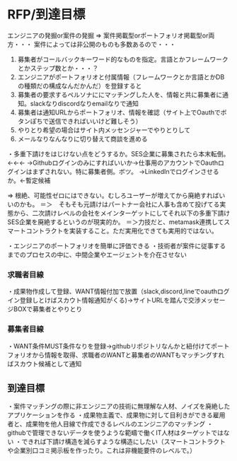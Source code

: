 # RFP/到達目標

エンジニアの発掘or案件の発掘
=> 案件掲載型orポートフォリオ掲載型or両方・・・
案件によっては非公開のものも多数あるので・・・

1. 募集者がコールバックキーワード的なものを指定。言語とかフレームワークとかステップ数とか・・・？
2. エンジニアがポートフォリオと付属情報（フレームワークとか言語とかDBの種類だの構成なんだかんだ）を登録すると
3. 募集者の要求するペルソナににマッチングした人を、情報と共に募集者に通知。slackなりdiscordなりemailなりで通知
4. 募集者は通知URLからポートフォリオ、情報を確認（サイト上でOauthでボタンぽちで送信できればいいけど難しそう）
5. やりとり希望の場合はサイト内メッセンジャーでやりとりして
6. メールなりなんなりに切り替えて商談を進める

・多重下請けをはじけない点をどうするか。SES企業に募集されたら本末転倒。←←←
→Githubログインのみにすればいいか→仕事用のアカウントでOauthログインはまずされない。特に募集者側。ボツ。
→LinkedInでログインさせるか。←暫定候補

=> 根絶、可能性ゼロにはできない。むしろユーザーが増えてから廃絶すればいいのかも。
＝＞　そもそも元請けはパートナー会社に人事も含めて投げてる実態から、二次請けレベルの会社をメインターゲットにしてそれ以下の多重下請けSES企業を廃絶するというのが現実的か。
＝＞力技だと、metamask連携してスマートコントラクトを実装すること。ただ実用化できても実用的ではない。

・エンジニアのポートフォリオを簡単に評価できる
・技術者が案件に従事するまでのプロセスの中に、中間企業やエージェントを介在させない

### 求職者目線
・成果物作成して登録、WANT情報付加で放置（slack,discord,lineでoauthログイン登録しとけばスカウト情報通知がくる)→サイトURLを踏んで交渉メッセージBOXで募集者とやりとり

### 募集者目線
・WANT条件MUST条件なりを登録→githubリポジトリなんかと紐付けてポートフォリオから情報を取得、求職者のWANTと募集者のWANTもマッチングすればスカウト候補として通知

## 到達目標
・案件マッチングの際に非エンジニアの技術に無理解な人材、ノイズを廃絶したアプリケーションを作る
・成果物主義で、成果物に対して目利きができる雇用者と、成果物を他人目線で作成できるレベルのエンジニアのマッチング
・githubで管理できないデータを使うような範疇で働くIT人材はターゲットではない
・できれば下請け構造を減らすような構造にしたい（スマートコントラクトや企業別口コミ掲示板を作ったり。これは非機能要件のレベルで。）
